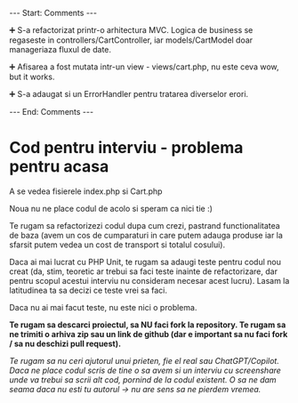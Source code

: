 --- Start: Comments ---

➕ S-a refactorizat printr-o arhitectura MVC. Logica de business se regaseste in controllers/CartController, iar models/CartModel doar manageriaza fluxul de date.

➕ Afisarea a fost mutata intr-un view - views/cart.php, nu este ceva wow, but it works.

➕ S-a adaugat si un ErrorHandler pentru tratarea diverselor erori.

--- End: Comments ---

# Cod pentru interviu - problema pentru acasa

A se vedea fisierele index.php si Cart.php

Noua nu ne place codul de acolo si speram ca nici tie :)

Te rugam sa refactorizezi codul dupa cum crezi, pastrand functionalitatea de baza (avem un cos de cumparaturi in care putem adauga produse iar la sfarsit putem vedea un cost de transport si totalul cosului).

Daca ai mai lucrat cu PHP Unit, te rugam sa adaugi teste pentru codul nou creat (da, stim, teoretic ar trebui sa faci teste inainte de refactorizare, dar pentru scopul acestui interviu nu consideram necesar acest lucru). Lasam la latitudinea ta sa decizi ce teste vrei sa faci.

Daca nu ai mai facut teste, nu este nici o problema.

**Te rugam sa descarci proiectul, sa NU faci fork la repository. Te rugam sa ne trimiti o arhiva zip sau un link de github (dar e important sa nu faci fork / sa nu deschizi pull request).**

*Te rugam sa nu ceri ajutorul unui prieten, fie el real sau ChatGPT/Copilot. Daca ne place codul scris de tine o sa avem si un interviu cu screenshare unde va trebui sa scrii alt cod, pornind de la codul existent. O sa ne dam seama daca nu esti tu autorul → nu are sens sa ne pierdem vremea.*
